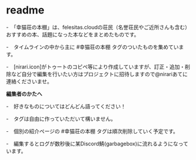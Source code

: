 # readme

-　「幸猫荘の本棚」は、felesitas.cloudの荘民（名誉荘民やご近所さんも含む）おすすめの本、話題になった本などをまとめたものです。

-　タイムラインの中から主に #幸猫荘の本棚 タグのついたものを集めています。

-　[nirari.icon]がトゥートのコピペ等により作成していますが、訂正・追加・削除など自分で編集を行いたい方はプロジェクトに招待しますので@nirariあてに連絡くださいませ。


**編集者のかたへ**

-　好きなものについてはどんどん語ってください！

-　タグは自由に作っていただいて構いません。

-　個別の紹介ページの #幸猫荘の本棚 タグは順次削除していく予定です。

-　編集するとログが数秒後に某Discord鯖(garbagebox)に流れるようになっています。